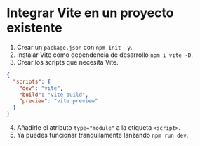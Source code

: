 # Integrar Vite en un proyecto existente

1. Crear un `package.json` con `npm init -y`.
2. Instalar Vite como dependencia de desarrollo `npm i vite -D`.
3. Crear los scripts que necesita Vite.

  ```json
  {
    "scripts": {
      "dev": "vite",
      "build": "vite build",
      "preview": "vite preview"
    }
  }
  ```
4. Añadirle el atributo `type="module"` a la etiqueta `<script>`.
5. Ya puedes funcionar tranquilamente lanzando `npm run dev`.